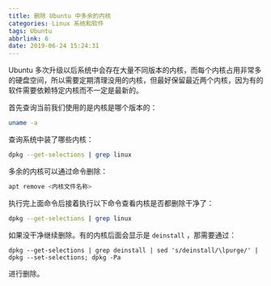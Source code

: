 ```yaml
---
title: 删除 Ubuntu 中多余的内核
categories: Linux 系统和软件
tags: Ubuntu
abbrlink: 6
date: 2019-06-24 15:24:31
---
```

Ubuntu 多次升级以后系统中会存在大量不同版本的内核，而每个内核占用非常多的硬盘空间，所以需要定期清理没用的内核，但最好保留最近两个内核，因为有的软件需要依赖特定内核而不一定是最新的。

首先查询当前我们使用的是内核是哪个版本的：

```bash
uname -a
```

查询系统中装了哪些内核：

```bash
dpkg --get-selections | grep linux
```
多余的内核可以通过命令删除：

```bash
apt remove <内核文件名称>
```

执行完上面命令后接着执行以下命令查看内核是否都删除干净了：

```bash
dpkg --get-selections | grep linux
```

如果没干净继续删除。有的内核后面会显示是 `deinstall` ，那需要通过：

```
dpkg --get-selections | grep deinstall | sed 's/deinstall/\lpurge/' | dpkg --set-selections; dpkg -Pa
```

进行删除。
